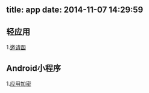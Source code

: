 title: app
date: 2014-11-07 14:29:59
---
## 轻应用
1.[邀请函](/app/app/index.html)

## Android小程序
1.[应用加密](/app/mi.apk)
